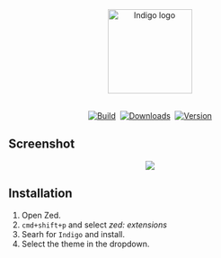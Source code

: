 <div align="center"><img alt="Indigo logo" height="150" src="https://i.ibb.co/bgzYCSd/logo.png"></div>

<br>
<div align="center">

<!-- Badges -->
<a href="https://zed.dev/">![Build](https://img.shields.io/badge/built%20for-zed-6458FA?style=for-the-badge&labelColor=%23363A4F)</a>&nbsp;&nbsp;<a href="https://api.zed.dev/extensions?filter=Indigo">![Downloads](https://img.shields.io/badge/dynamic/json?url=https%3A%2F%2Fapi.zed.dev%2Fextensions%3Ffilter%3DIndigo&query=%24.data%5B0%5D.download_count&style=for-the-badge&label=Downloads&labelColor=%23363A4F&color=%236458FA)</a>&nbsp;&nbsp;<a href="https://github.com/p3rception/Indigo-zed">![Version](https://img.shields.io/badge/dynamic/json?url=https%3A%2F%2Fapi.zed.dev%2Fextensions%3Ffilter%3DIndigo&query=%24.data%5B0%5D.version&style=for-the-badge&label=version&labelColor=%23363A4F&color=%236458FA)</a>

</div>

## Screenshot

<div align="center"><img src="https://i.ibb.co/s6TBq39/preview-1.png"/></div>

## Installation

1. Open Zed.
2. `cmd+shift+p` and select _zed: extensions_
3. Searh for `Indigo` and install.
4. Select the theme in the dropdown.
